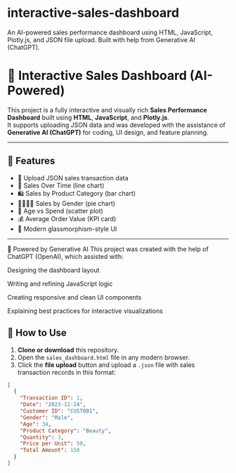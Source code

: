 # interactive-sales-dashboard
An AI-powered sales performance dashboard using HTML, JavaScript, Plotly.js, and JSON file upload. Built with help from Generative AI (ChatGPT).
# 🧠 Interactive Sales Dashboard (AI-Powered)

This project is a fully interactive and visually rich **Sales Performance Dashboard** built using **HTML**, **JavaScript**, and **Plotly.js**.  
It supports uploading JSON data and was developed with the assistance of **Generative AI (ChatGPT)** for coding, UI design, and feature planning.

---

## 🌟 Features

- 📁 Upload JSON sales transaction data
- 📅 Sales Over Time (line chart)
- 🛍️ Sales by Product Category (bar chart)
- 👨‍🦰👩‍🦰 Sales by Gender (pie chart)
- 👥 Age vs Spend (scatter plot)
- 💰 Average Order Value (KPI card)
- 🎨 Modern glassmorphism-style UI

---
🤖 Powered by Generative AI
This project was created with the help of ChatGPT (OpenAI), which assisted with:

Designing the dashboard layout

Writing and refining JavaScript logic

Creating responsive and clean UI components

Explaining best practices for interactive visualizations



## 📂 How to Use

1. **Clone or download** this repository.
2. Open the `sales_dashboard.html` file in any modern browser.
3. Click the **file upload** button and upload a `.json` file with sales transaction records in this format:

```json
[
  {
    "Transaction ID": 1,
    "Date": "2023-11-24",
    "Customer ID": "CUST001",
    "Gender": "Male",
    "Age": 34,
    "Product Category": "Beauty",
    "Quantity": 3,
    "Price per Unit": 50,
    "Total Amount": 150
  }
]


